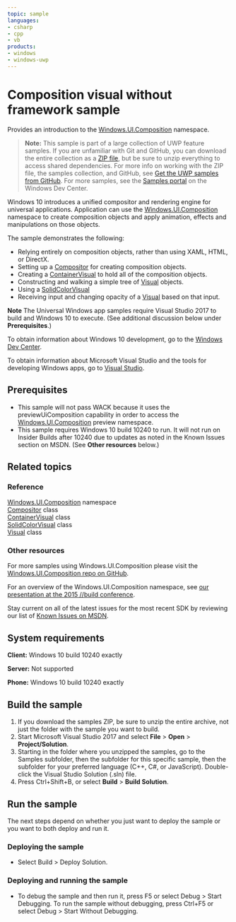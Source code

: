 ```yaml
---
topic: sample
languages:
- csharp
- cpp
- vb
products:
- windows
- windows-uwp
---
```


<!---
  category: GraphicsAndAnimation
  samplefwlink: http://go.microsoft.com/fwlink/p/?LinkId=620483
--->

# Composition visual without framework sample

Provides an introduction to the [Windows.UI.Composition](https://msdn.microsoft.com/library/windows.ui.composition.aspx) namespace.

> **Note:** This sample is part of a large collection of UWP feature samples. 
> If you are unfamiliar with Git and GitHub, you can download the entire collection as a 
> [ZIP file](https://github.com/Microsoft/Windows-universal-samples/archive/master.zip), but be 
> sure to unzip everything to access shared dependencies. For more info on working with the ZIP file, 
> the samples collection, and GitHub, see [Get the UWP samples from GitHub](https://aka.ms/ovu2uq). 
> For more samples, see the [Samples portal](https://aka.ms/winsamples) on the Windows Dev Center. 

Windows 10 introduces a unified compositor and rendering engine for universal applications.
Application can use the
[Windows.UI.Composition](https://msdn.microsoft.com/library/windows.ui.composition.aspx) namespace
to create composition objects and apply animation, effects and manipulations on those objects.

The sample demonstrates the following:

* Relying entirely on composition objects, rather than using XAML, HTML, or DirectX.
* Setting up a [Compositor](https://msdn.microsoft.com/library/windows.ui.composition.compositor.aspx) for creating composition objects.
* Creating a [ContainerVisual](https://msdn.microsoft.com/library/windows.ui.composition.containervisual.aspx)
  to hold all of the composition objects.
* Constructing and walking a simple tree of [Visual](https://msdn.microsoft.com/library/windows.ui.composition.visual.aspx) objects.
* Using a [SolidColorVisual](https://msdn.microsoft.com/library/windows.ui.composition.solidcolorvisual.aspx)
* Receiving input and
  changing opacity of a [Visual](https://msdn.microsoft.com/library/windows.ui.composition.visual.aspx) based on that input.

**Note** The Universal Windows app samples require Visual Studio 2017 to build and Windows 10 to execute.
(See additional discussion below under **Prerequisites**.)

To obtain information about Windows 10 development, go to the [Windows Dev Center](http://go.microsoft.com/fwlink/?LinkID=532421).

To obtain information about Microsoft Visual Studio and the tools for developing Windows apps, go to [Visual Studio](http://go.microsoft.com/fwlink/?LinkID=532422).

## Prerequisites

- This sample will not pass WACK because it uses the
  previewUiComposition capability in order to access the
  [Windows.UI.Composition](https://msdn.microsoft.com/library/windows.ui.composition.aspx) preview namespace.
- This sample requires Windows 10 build 10240 to run. It will not run on Insider Builds after 10240 due to updates as noted in the Known Issues section on MSDN.
(See **Other resources** below.)

## Related topics

### Reference

[Windows.UI.Composition](https://msdn.microsoft.com/library/windows.ui.composition.aspx) namespace  
[Compositor](https://msdn.microsoft.com/library/windows.ui.composition.compositor.aspx) class  
[ContainerVisual](https://msdn.microsoft.com/library/windows.ui.composition.containervisual.aspx) class  
[SolidColorVisual](https://msdn.microsoft.com/library/windows.ui.composition.solidcolorvisual.aspx) class  
[Visual](https://msdn.microsoft.com/library/windows.ui.composition.visual.aspx) class  

### Other resources

For more samples using Windows.UI.Composition please visit the [Windows.UI.Composition repo on GitHub](https://github.com/Microsoft/composition).

For an overview of the Windows.UI.Composition namespace,
see [our presentation at the 2015 //build conference](https://channel9.msdn.com/Events/Build/2015/2-672).

Stay current on all of the latest issues for the most recent SDK by reviewing our list of
[Known Issues on MSDN](https://social.msdn.microsoft.com/Forums/home?forum=Win10SDKToolsIssues&sort=relevancedesc&brandIgnore=True&searchTerm=Windows.UI.Composition).

## System requirements

**Client:** Windows 10 build 10240 exactly

**Server:** Not supported

**Phone:** Windows 10 build 10240 exactly

## Build the sample

1. If you download the samples ZIP, be sure to unzip the entire archive, not just the folder with the sample you want to build.
2. Start Microsoft Visual Studio 2017 and select **File** \> **Open** \> **Project/Solution**.
3. Starting in the folder where you unzipped the samples, go to the Samples subfolder, then the subfolder for this specific sample, then the subfolder for your preferred language (C++, C#, or JavaScript). Double-click the Visual Studio Solution (.sln) file.
4. Press Ctrl+Shift+B, or select **Build** \> **Build Solution**.

## Run the sample

The next steps depend on whether you just want to deploy the sample or you want to both deploy and run it.

### Deploying the sample

- Select Build > Deploy Solution.

### Deploying and running the sample

- To debug the sample and then run it, press F5 or select Debug >  Start Debugging. To run the sample without debugging, press Ctrl+F5 or select Debug > Start Without Debugging.
